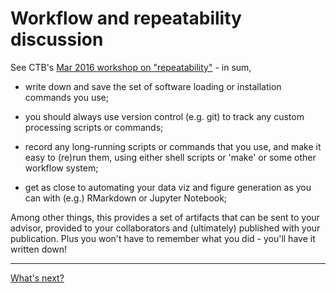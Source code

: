 # Workflow and repeatability discussion

See CTB's [Mar 2016 workshop on "repeatability"](https://2016-oslo-repeatability.readthedocs.io/en/latest/) - in sum,

* write down and save the set of software loading or installation
  commands you use;

* you should always use version control (e.g. git) to track any custom
  processing scripts or commands;

* record any long-running scripts or commands that you use, and make it
  easy to (re)run them, using either shell scripts or 'make' or some other
  workflow system;

* get as close to automating your data viz and figure generation as you can
  with (e.g.) RMarkdown or Jupyter Notebook;

Among other things, this provides a set of artifacts that can be sent
to your advisor, provided to your collaborators and (ultimately)
published with your publication.  Plus you won't have to remember what
you did - you'll have it written down!

----

[What's next?](whatsnext)
